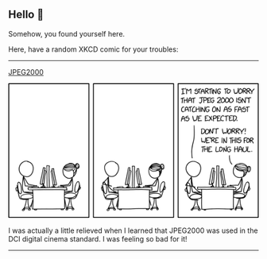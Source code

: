 ## Hello 👀

Somehow, you found yourself here.

Here, have a random XKCD comic for your troubles:

-----------------------------------

[JPEG2000](https://xkcd.com/2254)

![JPEG2000](./random_comic.png)

I was actually a little relieved when I learned that JPEG2000 was used in the DCI digital cinema standard. I was feeling so bad for it!

-----------------------------------